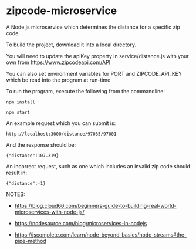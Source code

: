 # zipcode-microservice
A Node.js microservice which determines the distance for a specific zip code.

To build the project, download it into a local directory.
 
You will need to update the apiKey property in service/distance.js with your own from
https://www.zipcodeapi.com/API

You can also set environment variables for PORT and ZIPCODE_API_KEY which be read into the program at run-time

To run the program, execute the following from the commandline:

`npm install`

`npm start`

An example request which you can submit is:

`http://localhost:3000/distance/97035/97001`

And the response should be:

`{"distance":107.319}`

An incorrect request, such as one which includes an invalid zip code should result in:

`{"distance":-1}`

NOTES: 


- https://blog.cloud66.com/beginners-guide-to-building-real-world-microservices-with-node-js/

- https://nodesource.com/blog/microservices-in-nodejs

- https://jscomplete.com/learn/node-beyond-basics/node-streams#the-pipe-method
